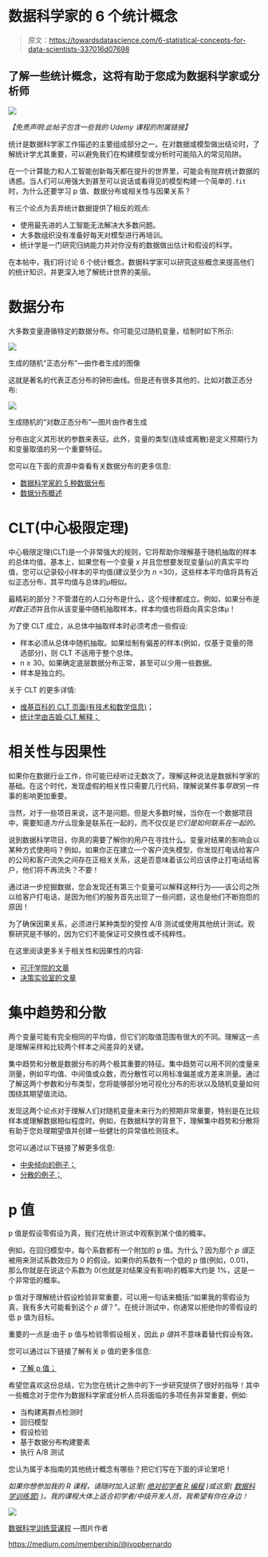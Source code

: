 # 数据科学家的 6 个统计概念

> 原文：<https://towardsdatascience.com/6-statistical-concepts-for-data-scientists-337016d07698>

## 了解一些统计概念，这将有助于您成为数据科学家或分析师

![](img/72e4fc964e337ad89ab3acb638696146.png)

*【免责声明:此帖子包含一些我的 Udemy 课程的附属链接】*

统计是数据科学家工作描述的主要组成部分之一。在对数据或模型做出结论时，了解统计学尤其重要，可以避免我们在构建模型或分析时可能陷入的常见陷阱。

在一个计算能力和人工智能创新每天都在提升的世界里，可能会有抛弃统计数据的诱惑。当人们可以用强大到甚至可以说话或看得见的模型构建一个简单的`.fit`时，为什么还要学习 p 值、数据分布或相关性与因果关系？

有三个论点为丢弃统计数据提供了相反的观点:

*   使用最先进的人工智能无法解决大多数问题。
*   大多数组织没有准备好每天对模型进行再培训。
*   统计学是一门研究归纳能力并对你没有的数据做出估计和假设的科学。

在本帖中，我们将讨论 6 个统计概念，数据科学家可以研究这些概念来提高他们的统计知识，并更深入地了解统计世界的美丽。

# 数据分布

大多数变量遵循特定的数据分布。你可能见过随机变量，绘制时如下所示:

![](img/d091d930a63bfdc24217ef8c30a3d3f4.png)

生成的随机“正态分布”—由作者生成的图像

这就是著名的代表正态分布的钟形曲线。但是还有很多其他的，比如对数正态分布:

![](img/311abf3c09be5a3ea5449e4096c22fa0.png)

生成随机的“对数正态分布”—图片由作者生成

分布由定义其形状的参数来表征。此外，变量的类型(连续或离散)是定义预期行为和变量取值的另一个重要特征。

您可以在下面的资源中查看有关数据分布的更多信息:

*   [数据科学家的 5 种数据分布](/5-data-distributions-for-data-scientists-97d92d028190)
*   [数据分布概述](https://www.kdnuggets.com/2020/06/overview-data-distributions.html)

# CLT(中心极限定理)

中心极限定理(CLT)是一个非常强大的规则，它将帮助你理解基于随机抽取的样本的总体均值。基本上，如果您有一个变量 *x* 并且您想要发现变量(μ)的真实平均值，您可以记录较小样本的平均值(建议至少为 *n* =30)，这些样本平均值将具有近似正态分布，其平均值与总体的μ相似。

最精彩的部分？不管潜在的人口分布是什么，这个规律都成立。例如，如果分布是*对数正态*并且你从该变量中随机抽取样本，样本均值也将趋向真实总体μ！

为了使 CLT 成立，从总体中抽取样本时必须考虑一些假设:

*   样本必须从总体中随机抽取。如果绘制有偏差的样本(例如，仅基于变量的筛选部分)，则 CLT 不适用于整个总体。
*   n ≥ 30。如果确定底层数据分布正常，甚至可以少用一些数据。
*   样本是独立的。

关于 CLT 的更多详情:

*   [维基百科的 CLT 页面(有技术和数学信息)](https://en.wikipedia.org/wiki/Central_limit_theorem)；
*   [统计学由吉姆·CLT 解释；](https://statisticsbyjim.com/basics/central-limit-theorem/)

# 相关性与因果性

如果你在数据行业工作，你可能已经听过无数次了。理解这种说法是数据科学家的基础。在这个时代，发现虚假的相关性只需要几行代码，理解说某件事*导致*另一件事的影响更加重要。

当然，对于一些项目来说，这不是问题。但是大多数时候，当你在一个数据项目中，需要知道*为什么*现象是联系在一起的，而不仅仅是*它们是如何联系在一起的。*

说到数据科学项目，你真的需要了解你的用户在寻找什么。变量对结果的影响会以某种方式使用吗？例如，如果你正在建立一个客户流失模型，你发现打电话给客户的公司和客户流失之间存在正相关关系，这是否意味着该公司应该停止打电话给客户，他们将不再流失？不要！

通过进一步挖掘数据，您会发现还有第三个变量可以解释这种行为——该公司之所以给客户打电话，是因为他们的服务首先出现了一些问题，这也是他们不断抱怨的原因！

为了确保因果关系，必须进行某种类型的受控 A/B 测试或使用其他统计测试。观察研究是不够的，因为它们不能保证可交换性或不纯粹性。

在这里阅读更多关于相关性和因果性的内容:

*   [可汗学院的文章](https://www.khanacademy.org/test-prep/praxis-math/praxis-math-lessons/gtp--praxis-math--lessons--statistics-and-probability/a/gtp--praxis-math--article--correlation-and-causation--lesson)
*   [决策实验室的文章](https://thedecisionlab.com/reference-guide/philosophy/correlation-vs-causation)

# 集中趋势和分散

两个变量可能有完全相同的平均值，但它们的取值范围有很大的不同。理解这一点是理解采样和比较两个样本之间差异的关键。

集中趋势和分散是数据分布的两个极其重要的特征。集中趋势可以用不同的度量来测量，例如平均值、中间值或众数，而分散性可以用标准偏差或方差来测量。通过了解这两个参数和分布类型，您将能够部分地可视化分布的形状以及随机变量如何围绕其期望值流动。

发现这两个论点对于理解人们对随机变量未来行为的预期非常重要，特别是在比较样本或理解数据相似程度时。例如，在数据科学的背景下，理解集中趋势和分散将有助于您处理期望值并创建一些健壮的异常值检测技术。

您可以通过以下链接了解更多信息:

*   [中央倾向的例子；](https://www.statisticshowto.com/central-tendency-2/)
*   [分散的例子；](https://www.statisticshowto.com/variability/)

# p 值

p 值是假设零假设为真，我们在统计测试中观察到某个值的概率。

例如，在回归模型中，每个系数都有一个附加的 p 值。为什么？因为那个 *p 值*正被用来测试系数效应为 0 的假设。如果你的系数有一个低的 p 值(例如，0.01)，那么你就是在说这个系数为 0(也就是对结果没有影响)的概率大约是 1%，这是一个非常低的概率。

p 值对于理解统计假设检验非常重要，可以用一句话来概括:“如果我的零假设为真，我有多大可能看到这个 *p 值*？”。在统计测试中，你通常以拒绝你的零假设的低 p 值为目标。

重要的一点是:由于 p 值与检验零假设相关，因此 *p 值*并不意味着替代假设有效。

您可以通过以下链接了解有关 p 值的更多信息:

*   [了解 p 值；](https://www.scribbr.com/statistics/p-value/)

希望您喜欢这份总结，它为您在统计之旅中的下一步研究提供了很好的指导！其中一些概念对于您作为数据科学家或分析人员将面临的多项任务非常重要，例如:

*   当构建离群点检测时
*   回归模型
*   假设检验
*   基于数据分布构建要素
*   执行 A/B 测试

您认为属于本指南的其他统计概念有哪些？把它们写在下面的评论里吧！

*如果你想参加我的 R 课程，请随时加入这里(* [*绝对初学者 R 编程*](https://www.udemy.com/course/r-for-absolute-beginners/?couponCode=MEDIUMREADERSSEP) *)或这里(* [*数据科学训练营)*](https://www.udemy.com/course/r-for-data-science-first-step-data-scientist/?couponCode=MEDIUMREADERSSEP) *)。我的课程大体上适合初学者/中级开发人员，我希望有你在身边！*

![](img/a5ba2df44ec4a2869fbb7446275b159d.png)

[数据科学训练营课程](https://www.udemy.com/course/r-for-data-science-first-step-data-scientist/?couponCode=MEDIUMREADERSSEP) —图片作者

<https://medium.com/membership/@ivopbernardo> 